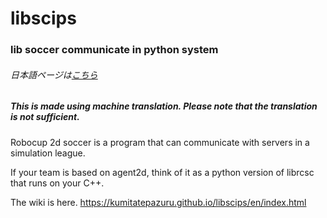 # libscips
### lib soccer communicate in python system 

###### 日本語ページは[こちら](https://github.com/kumitatepazuru/libscips/blob/master/README_jp.md)

##### This is made using machine translation. Please note that the translation is not sufficient.

Robocup 2d soccer is a program that can communicate with servers in a simulation league.

If your team is based on agent2d, think of it as a python version of librcsc that runs on your C++.

The wiki is here.
https://kumitatepazuru.github.io/libscips/en/index.html

